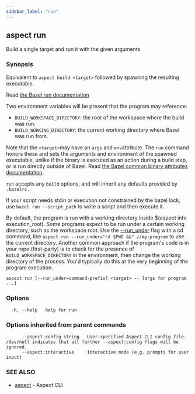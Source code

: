 ```yaml
---
sidebar_label: "run"
---
```

## aspect run

Build a single target and run it with the given arguments

### Synopsis

Equivalent to `aspect build <target>` followed by spawning the resulting executable.

Read [the Bazel run documentation](https://bazel.build/docs/user-manual#running-executables)

Two environment variables will be present that the program may reference:
- `BUILD_WORKSPACE_DIRECTORY`: the root of the workspace where the build was run.
- `BUILD_WORKING_DIRECTORY`: the current working directory where Bazel was run from.

Note that the `<target>`may have an `args` and `env`attribute. The `run` command honors these and
sets the arguments and environment of the spawned executable, unlike if the binary is executed as
an action during a build step, or is run directly outside of Bazel.
Read [the Bazel common binary attributes documentation](https://bazel.build/reference/be/common-definitions#common-attributes-binaries).

`run` accepts any `build` options, and will inherit any defaults provided by `.bazelrc.`

If your script needs stdin or execution not constrained by the bazel lock,
use `bazel run --script_path` to write a script and then execute it.

By default, the program is run with a working directory inside $(aspect info execution_root).
Some programs expect to be run under a certain working directory, such as the workspace root.
Use the [--run_under](https://bazel.build/docs/user-manual#run_under) flag with a cd command, like
`aspect run --run_under="cd $PWD &&" //my:program` to use the current directory.
Another common approach if the program's code is in your repo (first-party) is to check for the
presence of `BUILD_WORKSPACE_DIRECTORY` in the environment, then change the working
directory of the process. You'd typically do this at the very beginning of the program execution.


```
aspect run [--run_under=command-prefix] <target> -- [args for program ...]
```

### Options

```
  -h, --help   help for run
```

### Options inherited from parent commands

```
      --aspect:config string   User-specified Aspect CLI config file. /dev/null indicates that all further --aspect:config flags will be ignored.
      --aspect:interactive     Interactive mode (e.g. prompts for user input)
```

### SEE ALSO

* [aspect](aspect.md)	 - Aspect CLI

